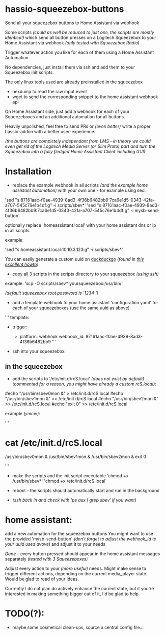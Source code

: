# hassio-squeezebox-buttons

Send all your squeezebox buttons to Home Assistant via webhook

Some scripts _(could as well be reduced to just one, the scripts are mostly identical)_ which send all button presses on a Logitech Squeezebox
to your Home Assistant via webhook _(only tested with Squeezebox Radio)_

Trigger whatever action you like for each of them using a Home Assistant Automation.

No dependencies, just install them via ssh and add them to your Squeezebox init scripts.

The only linux tools used are already preinstalled in the squeezebox

- hexdump to read the raw input event
- wget to send the curresponding snippet to the home assistant webhook api

On Home Assistant side, just add a webhook for each of your Squeezeboxes and an additional automation for all buttons.

Heavily unpolished, feel free to send PRs or _(even better)_ write a proper hassio-addon with a better user-experience.

_(the buttons are completely independant from LMS - in theory we could even get rid of the Logitech Media Server (or Slim Proto) part and turn the Squeezebox into a fully fledged Home Assistant Client including GUI)_


# Installation

- replace the example webhook in all scripts _(and the example home assistant automation)_ with your own one - for example using sed:

'sed "s:87161aac-f0ae-4939-8ad3-4f36b6482bb9:7ca6e1d5-0343-42fa-a707-545c76e1b4df:g" -i scripts/sbev*'
'sed "s:87161aac-f0ae-4939-8ad3-4f36b6482bb9:7ca6e1d5-0343-42fa-a707-545c76e1b4df:g" -i mysb-send-button'

optionally replace 'homeassistant.local' with your home assistant dns or ip in all scripts

example:

'sed "s:homeassistant.local:10.10.3.123:g" -i scripts/sbev*'

You can easily generate a custom uuid on [duckduckgo](https://duckduckgo.com/?q=uuid&ia=answer) _(found in [this excellent howto](https://community.home-assistant.io/t/sensor-for-computer-usage/59522/20))_

- copy all 3 scripts in the scripts directory to your squeezebox _(using ssh)_

example:
 'scp -O scripts/sbev* yoursqueezebox:/usr/bin/'

_(default squeezebox root password is '1234'')_

- add a template webhook to your home assistant 'configuration.yaml' for each of your squeezeboxes (use the same uuid as above)

'''
template:
  - trigger:
      - platform: webhook
        webhook_id: 87161aac-f0ae-4939-8ad3-4f36b6482bb9
'''

- ssh into your squeezebox:

## in the squeezebox

- add the scripts to '/etc/init.d/rcS.local' _(does not exist by default)_
_(commented for a reason, you might have already a custom rcS.local)_:

#echo "/usr/bin/sbev0mon &" > /etc/init.d/rcS.local
#echo "/usr/bin/sbev1mon &" >> /etc/init.d/rcS.local
#echo "/usr/bin/sbev2mon &" >> /etc/init.d/rcS.local
#echo "exit 0" >> /etc/init.d/rcS.local

example _(ymmv)_:


'''
# cat /etc/init.d/rcS.local
/usr/bin/sbev0mon &
/usr/bin/sbev1mon &
/usr/bin/sbev2mon &
exit 0

'''

- make the scripts and the init script executable
'chmod +x /usr/bin/sbev*'
'chmod +x /etc/init.d/rcS.local'

- reboot - the scripts should automatically start and run in the background
- _(ssh back in and check with 'ps aux | grep sbev' if you want)_

# home assistant:

add a new automation for the squeezebox buttons
You might want to use the provided 'mysb-send-button'
_(don't forget to adjust the webhook_id to your uuid used avove)_
and adjust it to your needs


*Done*  - every button pressed should appear in the home assistant messages separately _(tested with 3 Squeezeboxes)_

Adjust every action to your _(more useful)_ needs.
Might make sense to trigger different actions, depending on the current media_player state.
Would be glad to read of your ideas.

Currently I do not plan do actively enhance the current state, but if you're interested in making something bigger out of it, I'd be glad to help.



# TODO(?):
- maybe some cosmetical clean-ups, source a central config file...


